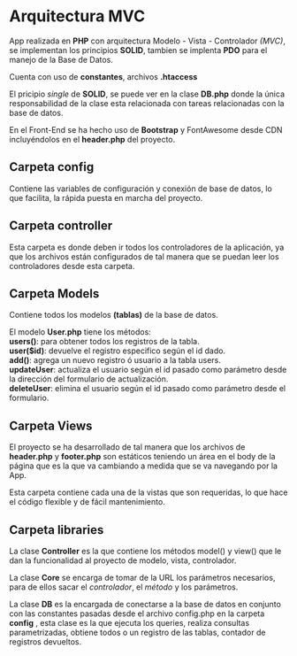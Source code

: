 # Arquitectura MVC

App realizada en __PHP__ con arquitectura Modelo - Vista - Controlador *(MVC)*, se implementan los principios __SOLID__, tambien se implenta __PDO__ para el manejo de la Base de Datos.

Cuenta con uso de __constantes__, archivos __.htaccess__

El pricipio *single* de __SOLID__, se puede ver en la clase __DB.php__ donde la única responsabilidad de la clase esta relacionada con tareas relacionadas con la base de datos.

En el Front-End se ha hecho uso de __Bootstrap__ y FontAwesome desde CDN incluyéndolos en el __header.php__ del proyecto.

## Carpeta config

Contiene las variables de configuración y conexión de base de datos, lo que facilita, la rápida puesta en marcha del proyecto.

## Carpeta controller

Esta carpeta es donde deben ir todos los controladores de la aplicación, ya que los archivos están configurados de tal manera que se puedan leer los controladores desde esta carpeta.

## Carpeta Models

Contiene todos los modelos __(tablas)__ de la base de datos.

El modelo __User.php__ tiene los métodos:  
__users()__: para obtener todos los registros de la tabla.  
__user($id)__: devuelve el registro especifico según el id dado.  
__add()__: agrega un nuevo registro ó usuario a la tabla users.  
__updateUser__: actualiza el usuario según el id pasado como parámetro desde la dirección del formulario de actualización.  
__deleteUser__: elimina el usuario según el id pasado como parámetro desde el formulario.  


## Carpeta Views

El proyecto se ha desarrollado de tal manera que los archivos de __header.php__ y __footer.php__ son estáticos teniendo un área en el body de la página que es la que va cambiando a medida que se va navegando por la App.

Esta carpeta contiene cada una de la vistas que son requeridas, lo que hace el código flexible y de fácil mantenimiento.

## Carpeta libraries

La clase __Controller__ es la que contiene los métodos model() y view() que le dan la funcionalidad al proyecto de modelo, vista, controlador.

La clase __Core__ se encarga de tomar de la URL los parámetros necesarios, para de ellos sacar el *controlador*, el *método* y los parámetros.

La clase __DB__ es la encargada de conectarse a la base de datos en conjunto con las constantes pasadas desde el archivo config.php en la carpeta __config__ , esta clase es la que ejecuta los queries, realiza consultas parametrizadas, obtiene todos o un registro de las tablas, contador de registros devueltos.
